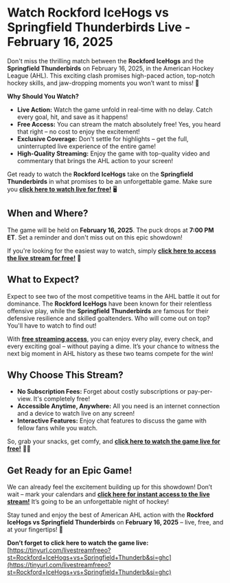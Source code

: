 # Watch Rockford IceHogs vs Springfield Thunderbirds Live - February 16, 2025

Don't miss the thrilling match between the **Rockford IceHogs** and the **Springfield Thunderbirds** on February 16, 2025, in the American Hockey League (AHL). This exciting clash promises high-paced action, top-notch hockey skills, and jaw-dropping moments you won’t want to miss! 🏒

**Why Should You Watch?**

- **Live Action:** Watch the game unfold in real-time with no delay. Catch every goal, hit, and save as it happens!
- **Free Access:** You can stream the match absolutely free! Yes, you heard that right – no cost to enjoy the excitement!
- **Exclusive Coverage:** Don't settle for highlights – get the full, uninterrupted live experience of the entire game!
- **High-Quality Streaming:** Enjoy the game with top-quality video and commentary that brings the AHL action to your screen!

Get ready to watch the **Rockford IceHogs** take on the **Springfield Thunderbirds** in what promises to be an unforgettable game. Make sure you [**click here to watch live for free!**](https://tinyurl.com/livestreamfreeo?st=Rockford+IceHogs+vs+Springfield+Thunderb&si=ghc) 🖥️

## When and Where?

The game will be held on **February 16, 2025**. The puck drops at **7:00 PM ET**. Set a reminder and don't miss out on this epic showdown!

If you're looking for the easiest way to watch, simply [**click here to access the live stream for free!**](https://tinyurl.com/livestreamfreeo?st=Rockford+IceHogs+vs+Springfield+Thunderb&si=ghc) 🎥

## What to Expect?

Expect to see two of the most competitive teams in the AHL battle it out for dominance. The **Rockford IceHogs** have been known for their relentless offensive play, while the **Springfield Thunderbirds** are famous for their defensive resilience and skilled goaltenders. Who will come out on top? You'll have to watch to find out!

With [**free streaming access**](https://tinyurl.com/livestreamfreeo?st=Rockford+IceHogs+vs+Springfield+Thunderb&si=ghc), you can enjoy every play, every check, and every exciting goal – without paying a dime. It’s your chance to witness the next big moment in AHL history as these two teams compete for the win!

## Why Choose This Stream?

- **No Subscription Fees:** Forget about costly subscriptions or pay-per-view. It's completely free!
- **Accessible Anytime, Anywhere:** All you need is an internet connection and a device to watch live on any screen!
- **Interactive Features:** Enjoy chat features to discuss the game with fellow fans while you watch.

So, grab your snacks, get comfy, and [**click here to watch the game live for free!**](https://tinyurl.com/livestreamfreeo?st=Rockford+IceHogs+vs+Springfield+Thunderb&si=ghc) 🏒📱

## Get Ready for an Epic Game!

We can already feel the excitement building up for this showdown! Don’t wait – mark your calendars and [**click here for instant access to the live stream!**](https://tinyurl.com/livestreamfreeo?st=Rockford+IceHogs+vs+Springfield+Thunderb&si=ghc) It’s going to be an unforgettable night of hockey!

Stay tuned and enjoy the best of American AHL action with the **Rockford IceHogs vs Springfield Thunderbirds** on **February 16, 2025** – live, free, and at your fingertips! 🎉

**Don’t forget to click here to watch the game live:** [https://tinyurl.com/livestreamfreeo?st=Rockford+IceHogs+vs+Springfield+Thunderb&si=ghc](https://tinyurl.com/livestreamfreeo?st=Rockford+IceHogs+vs+Springfield+Thunderb&si=ghc)
